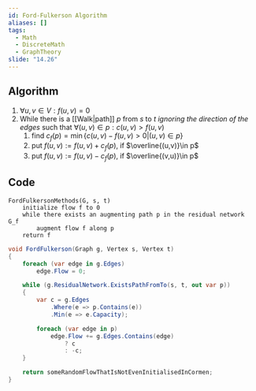 ```yaml
---
id: Ford-Fulkerson Algorithm
aliases: []
tags:
  - Math
  - DiscreteMath
  - GraphTheory
slide: "14.26"
---
```

## Algorithm
1. $\forall u,v\in V:f(u,v)=0$
2. While there is a [[Walk|path]] $p$ from $s$ to $t$ *ignoring the direction of the edges* such that $\forall (u,v)\in p:c(u,v)>f(u,v)$
    1. find $c_f(p)=\min\{c(u,v)-f(u,v)>0|(u,v)\in p\}$
    2. put $f(u,v):=f(u,v)+c_f(p),$ if $\overline{(u,v)}\in p$
    3. put $f(u,v):=f(u,v)-c_f(p),$ if $\overline{(v,u)}\in p$
## Code
```
FordFulkersonMethods(G, s, t)
    initialize flow f to 0
    while there exists an augmenting path p in the residual network G_f
        augment flow f along p
    return f
```

```cs
void FordFulkerson(Graph g, Vertex s, Vertex t)
{
    foreach (var edge in g.Edges)
        edge.Flow = 0;

    while (g.ResidualNetwork.ExistsPathFromTo(s, t, out var p))
    {
        var c = g.Edges
            .Where(e => p.Contains(e))
            .Min(e => e.Capacity);

        foreach (var edge in p)
            edge.Flow += g.Edges.Contains(edge)
                ? c
                : -c;
    }

    return someRandomFlowThatIsNotEvenInitialisedInCormen;
}
```
